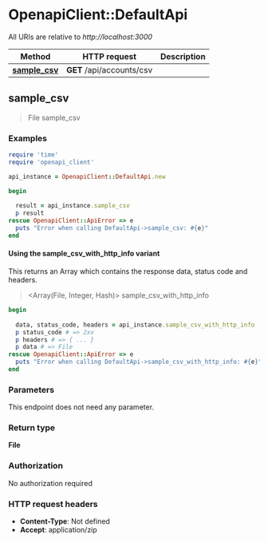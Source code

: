 # OpenapiClient::DefaultApi

All URIs are relative to *http://localhost:3000*

| Method | HTTP request | Description |
| ------ | ------------ | ----------- |
| [**sample_csv**](DefaultApi.md#sample_csv) | **GET** /api/accounts/csv |  |


## sample_csv

> File sample_csv



### Examples

```ruby
require 'time'
require 'openapi_client'

api_instance = OpenapiClient::DefaultApi.new

begin
  
  result = api_instance.sample_csv
  p result
rescue OpenapiClient::ApiError => e
  puts "Error when calling DefaultApi->sample_csv: #{e}"
end
```

#### Using the sample_csv_with_http_info variant

This returns an Array which contains the response data, status code and headers.

> <Array(File, Integer, Hash)> sample_csv_with_http_info

```ruby
begin
  
  data, status_code, headers = api_instance.sample_csv_with_http_info
  p status_code # => 2xx
  p headers # => { ... }
  p data # => File
rescue OpenapiClient::ApiError => e
  puts "Error when calling DefaultApi->sample_csv_with_http_info: #{e}"
end
```

### Parameters

This endpoint does not need any parameter.

### Return type

**File**

### Authorization

No authorization required

### HTTP request headers

- **Content-Type**: Not defined
- **Accept**: application/zip

